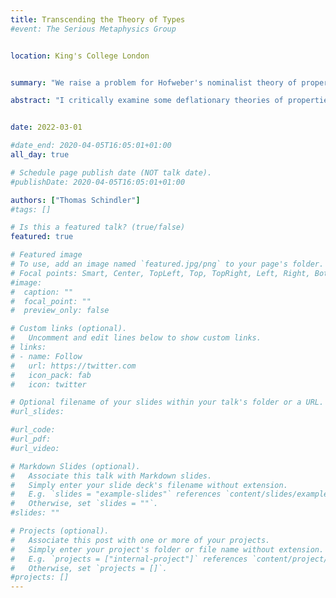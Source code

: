 ```yaml
---
title: Transcending the Theory of Types
#event: The Serious Metaphysics Group


location: King's College London


summary: "We raise a problem for Hofweber's nominalist theory of properties. In its stead, we formulate a theory of properties in analogy to Horwich's minimalist theory of truth. Although this theory relies on the existence of abstract objects, we argue that it nevertheless appropriate to call the theory deflationary."

abstract: "I critically examine some deflationary theories of properties, according to which properties are ``shadows of predicates'' and quantification over them serves a mere quasi-logical function. I start by considering Hofweber's internalist theory, and pose a problem for his account of inexpressible properties. I then introduce a theory of properties that closely resembles Horwich's minimalist theory of truth. This theory overcomes the problem of inexpressible properties, but its formulation presupposes the existence of various kinds of abstract objects. I discuss some ways to reduce these existence assumptions, but ultimately suggest that deflationists can hardly avoid quantification over abstract objects of one sort or another. I conclude that property deflationism is perhaps not as deflationary as some philosophers want it to be, but that it's still apt to call the position deflationary."


date: 2022-03-01

#date_end: 2020-04-05T16:05:01+01:00
all_day: true

# Schedule page publish date (NOT talk date).
#publishDate: 2020-04-05T16:05:01+01:00

authors: ["Thomas Schindler"]
#tags: []

# Is this a featured talk? (true/false)
featured: true

# Featured image
# To use, add an image named `featured.jpg/png` to your page's folder.
# Focal points: Smart, Center, TopLeft, Top, TopRight, Left, Right, BottomLeft, Bottom, BottomRight.
#image:
#  caption: ""
#  focal_point: ""
#  preview_only: false

# Custom links (optional).
#   Uncomment and edit lines below to show custom links.
# links:
# - name: Follow
#   url: https://twitter.com
#   icon_pack: fab
#   icon: twitter

# Optional filename of your slides within your talk's folder or a URL.
#url_slides:

#url_code:
#url_pdf:
#url_video:

# Markdown Slides (optional).
#   Associate this talk with Markdown slides.
#   Simply enter your slide deck's filename without extension.
#   E.g. `slides = "example-slides"` references `content/slides/example-slides.md`.
#   Otherwise, set `slides = ""`.
#slides: ""

# Projects (optional).
#   Associate this post with one or more of your projects.
#   Simply enter your project's folder or file name without extension.
#   E.g. `projects = ["internal-project"]` references `content/project/deep-learning/index.md`.
#   Otherwise, set `projects = []`.
#projects: []
---
```


